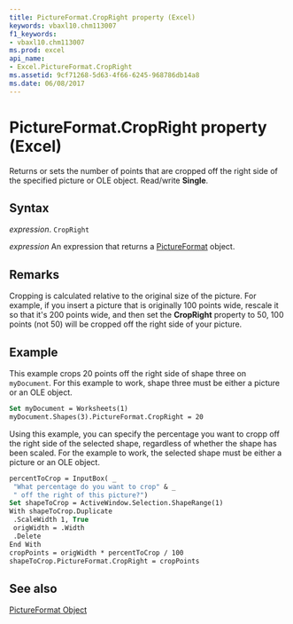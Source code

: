 ```yaml
---
title: PictureFormat.CropRight property (Excel)
keywords: vbaxl10.chm113007
f1_keywords:
- vbaxl10.chm113007
ms.prod: excel
api_name:
- Excel.PictureFormat.CropRight
ms.assetid: 9cf71268-5d63-4f66-6245-968786db14a8
ms.date: 06/08/2017
---
```



# PictureFormat.CropRight property (Excel)

Returns or sets the number of points that are cropped off the right side of the specified picture or OLE object. Read/write  **Single**.


## Syntax

_expression_. `CropRight`

 _expression_ An expression that returns a [PictureFormat](Excel.PictureFormat.md) object.


## Remarks

Cropping is calculated relative to the original size of the picture. For example, if you insert a picture that is originally 100 points wide, rescale it so that it's 200 points wide, and then set the  **CropRight** property to 50, 100 points (not 50) will be cropped off the right side of your picture.


## Example

This example crops 20 points off the right side of shape three on  `myDocument`. For this example to work, shape three must be either a picture or an OLE object.


```vb
Set myDocument = Worksheets(1) 
myDocument.Shapes(3).PictureFormat.CropRight = 20
```

Using this example, you can specify the percentage you want to cropp off the right side of the selected shape, regardless of whether the shape has been scaled. For the example to work, the selected shape must be either a picture or an OLE object.




```vb
percentToCrop = InputBox( _ 
 "What percentage do you want to crop" & _ 
 " off the right of this picture?") 
Set shapeToCrop = ActiveWindow.Selection.ShapeRange(1) 
With shapeToCrop.Duplicate 
 .ScaleWidth 1, True 
 origWidth = .Width 
 .Delete 
End With 
cropPoints = origWidth * percentToCrop / 100 
shapeToCrop.PictureFormat.CropRight = cropPoints
```


## See also


[PictureFormat Object](Excel.PictureFormat.md)

